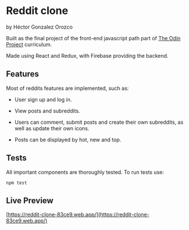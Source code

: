 # Reddit clone

by Héctor Gonzalez Orozco

Built as the final project of the front-end javascript path part of [The Odin Project](https://www.theodinproject.com/) curriculum.

Made using React and Redux, with Firebase providing the backend.

## Features

Most of reddits features are implemented, such as:

- User sign up and log in.

- View posts and subreddits.

- Users can comment, submit posts and create their own subreddits, as well as update their own icons.

- Posts can be displayed by hot, new and top.


## Tests

All important components are thoroughly tested. To run tests use:

`npm test`


## Live Preview

[https://reddit-clone-83ce9.web.app/](https://reddit-clone-83ce9.web.app/)

